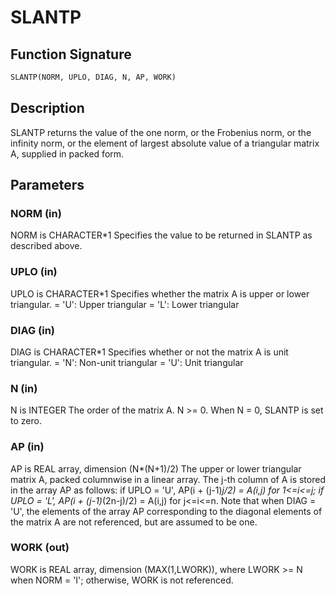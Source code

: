# SLANTP

## Function Signature

```fortran
SLANTP(NORM, UPLO, DIAG, N, AP, WORK)
```

## Description


 SLANTP  returns the value of the one norm,  or the Frobenius norm, or
 the  infinity norm,  or the  element of  largest absolute value  of a
 triangular matrix A, supplied in packed form.

## Parameters

### NORM (in)

NORM is CHARACTER*1 Specifies the value to be returned in SLANTP as described above.

### UPLO (in)

UPLO is CHARACTER*1 Specifies whether the matrix A is upper or lower triangular. = 'U': Upper triangular = 'L': Lower triangular

### DIAG (in)

DIAG is CHARACTER*1 Specifies whether or not the matrix A is unit triangular. = 'N': Non-unit triangular = 'U': Unit triangular

### N (in)

N is INTEGER The order of the matrix A. N >= 0. When N = 0, SLANTP is set to zero.

### AP (in)

AP is REAL array, dimension (N*(N+1)/2) The upper or lower triangular matrix A, packed columnwise in a linear array. The j-th column of A is stored in the array AP as follows: if UPLO = 'U', AP(i + (j-1)*j/2) = A(i,j) for 1<=i<=j; if UPLO = 'L', AP(i + (j-1)*(2n-j)/2) = A(i,j) for j<=i<=n. Note that when DIAG = 'U', the elements of the array AP corresponding to the diagonal elements of the matrix A are not referenced, but are assumed to be one.

### WORK (out)

WORK is REAL array, dimension (MAX(1,LWORK)), where LWORK >= N when NORM = 'I'; otherwise, WORK is not referenced.


